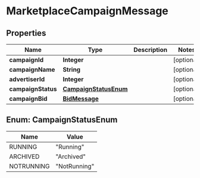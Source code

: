 

# MarketplaceCampaignMessage

## Properties

Name | Type | Description | Notes
------------ | ------------- | ------------- | -------------
**campaignId** | **Integer** |  |  [optional]
**campaignName** | **String** |  |  [optional]
**advertiserId** | **Integer** |  |  [optional]
**campaignStatus** | [**CampaignStatusEnum**](#CampaignStatusEnum) |  |  [optional]
**campaignBid** | [**BidMessage**](BidMessage.md) |  |  [optional]



## Enum: CampaignStatusEnum

Name | Value
---- | -----
RUNNING | &quot;Running&quot;
ARCHIVED | &quot;Archived&quot;
NOTRUNNING | &quot;NotRunning&quot;



